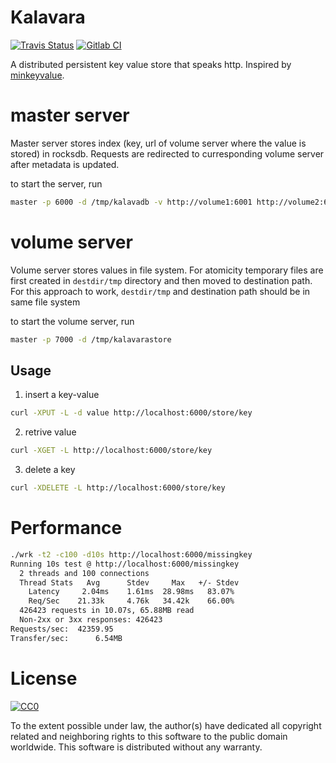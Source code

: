 # Kalavara

[![Travis Status](https://travis-ci.org/shanavas786/kalavara.svg?branch=master)](https://travis-ci.org/shanavas786/kalavara)
[![Gitlab CI](https://gitlab.com/shanavasm/kalavara/badges/master/pipeline.svg)](https://gitlab.com/shanavasm/kalavara/pipelines)

A distributed persistent key value store that speaks http. Inspired by
[minkeyvalue](https://github.com/geohot/minikeyvalue).


# master server

Master server stores index (key, url of volume server where the value is
stored) in rocksdb. Requests are redirected to curresponding volume server
after metadata is updated.

to start the server, run

```sh
master -p 6000 -d /tmp/kalavadb -v http://volume1:6001 http://volume2:6002
```

# volume server

Volume server stores values in file system. For atomicity temporary files are
first created in `destdir/tmp` directory and then moved to destination path.
For this approach to work, `destdir/tmp` and destination path should be in same
file system

to start the volume server, run

```sh
master -p 7000 -d /tmp/kalavarastore
```

## Usage

1. insert a key-value

```sh
curl -XPUT -L -d value http://localhost:6000/store/key
```

2. retrive value

```sh
curl -XGET -L http://localhost:6000/store/key
```

3. delete a key

```sh
curl -XDELETE -L http://localhost:6000/store/key
```

# Performance

```sh
./wrk -t2 -c100 -d10s http://localhost:6000/missingkey
Running 10s test @ http://localhost:6000/missingkey
  2 threads and 100 connections
  Thread Stats   Avg      Stdev     Max   +/- Stdev
    Latency     2.04ms    1.61ms  28.98ms   83.07%
    Req/Sec    21.33k     4.76k   34.42k    66.00%
  426423 requests in 10.07s, 65.88MB read
  Non-2xx or 3xx responses: 426423
Requests/sec:  42359.95
Transfer/sec:      6.54MB

```

# License

<p xmlns:dct="http://purl.org/dc/terms/"
  xmlns:vcard="http://www.w3.org/2001/vcard-rdf/3.0#"> <a rel="license"
  href="http://creativecommons.org/publicdomain/zero/1.0/"> <img
  src="http://i.creativecommons.org/p/zero/1.0/88x31.png" style="border-style:
  none;" alt="CC0" /> </a> <br />

To the extent possible under law, the author(s) have dedicated all copyright
related and neighboring rights to this software to the public domain worldwide.
This software is distributed without any warranty.

</p>
